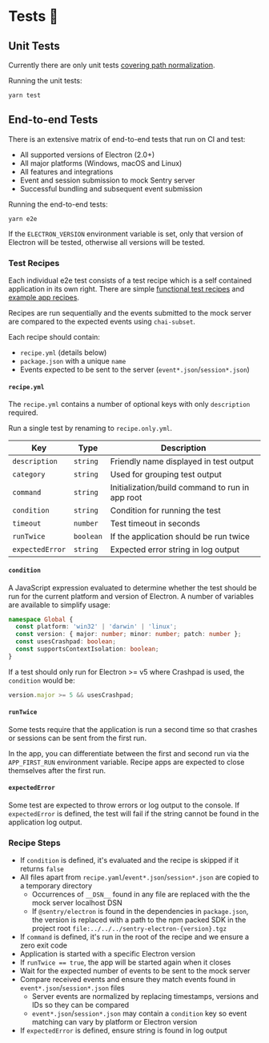 # Tests 🧪

## Unit Tests

Currently there are only unit tests [covering path normalization](./unit/normalize.test.ts).

Running the unit tests:

```shell
yarn test
```

## End-to-end Tests

There is an extensive matrix of end-to-end tests that run on CI and test:

- All supported versions of Electron (2.0+)
- All major platforms (Windows, macOS and Linux)
- All features and integrations
- Event and session submission to mock Sentry server
- Successful bundling and subsequent event submission

Running the end-to-end tests:

```shell
yarn e2e
```

If the `ELECTRON_VERSION` environment variable is set, only that version of Electron will be tested, otherwise all
versions will be tested.

### Test Recipes

Each individual e2e test consists of a test recipe which is a self contained application in its own right. There are
simple [functional test recipes](./e2e/test-apps/) and [example app recipes](../examples/).

Recipes are run sequentially and the events submitted to the mock server are compared to the expected events using
`chai-subset`.

Each recipe should contain:

- `recipe.yml` (details below)
- `package.json` with a unique `name`
- Events expected to be sent to the server (`event*.json`/`session*.json`)

#### `recipe.yml`

The `recipe.yml` contains a number of optional keys with only `description` required.

Run a single test by renaming to `recipe.only.yml`.

| Key             | Type      | Description                                     |
| --------------- | --------- | ----------------------------------------------- |
| `description`   | `string`  | Friendly name displayed in test output          |
| `category`      | `string`  | Used for grouping test output                   |
| `command`       | `string`  | Initialization/build command to run in app root |
| `condition`     | `string`  | Condition for running the test                  |
| `timeout`       | `number`  | Test timeout in seconds                         |
| `runTwice`      | `boolean` | If the application should be run twice          |
| `expectedError` | `string`  | Expected error string in log output             |

#### `condition`

A JavaScript expression evaluated to determine whether the test should be run for the current platform and version of
Electron. A number of variables are available to simplify usage:

```ts
namespace Global {
  const platform: 'win32' | 'darwin' | 'linux';
  const version: { major: number; minor: number; patch: number };
  const usesCrashpad: boolean;
  const supportsContextIsolation: boolean;
}
```

If a test should only run for Electron >= v5 where Crashpad is used, the `condition` would be:

```ts
version.major >= 5 && usesCrashpad;
```

#### `runTwice`

Some tests require that the application is run a second time so that crashes or sessions can be sent from the first run.

In the app, you can differentiate between the first and second run via the `APP_FIRST_RUN` environment variable. Recipe
apps are expected to close themselves after the first run.

#### `expectedError`

Some test are expected to throw errors or log output to the console. If `expectedError` is defined, the test will fail
if the string cannot be found in the application log output.

### Recipe Steps

- If `condition` is defined, it's evaluated and the recipe is skipped if it returns `false`
- All files apart from `recipe.yaml`/`event*.json`/`session*.json` are copied to a temporary directory
  - Occurrences of `__DSN__` found in any file are replaced with the the mock server localhost DSN
  - If `@sentry/electron` is found in the dependencies in `package.json`, the version is replaced with a path to the npm
    packed SDK in the project root `file:../../../sentry-electron-{version}.tgz`
- If `command` is defined, it's run in the root of the recipe and we ensure a zero exit code
- Application is started with a specific Electron version
- If `runTwice == true`, the app will be started again when it closes
- Wait for the expected number of events to be sent to the mock server
- Compare received events and ensure they match events found in `event*.json`/`session*.json` files
  - Server events are normalized by replacing timestamps, versions and IDs so they can be compared
  - `event*.json`/`session*.json` may contain a `condition` key so event matching can vary by platform or Electron
    version
- If `expectedError` is defined, ensure string is found in log output
